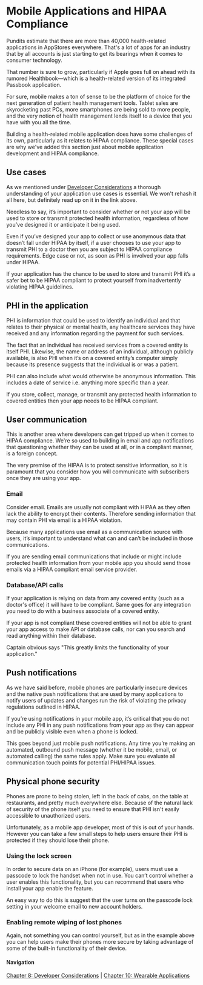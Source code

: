 # Mobile Applications and HIPAA Compliance

Pundits estimate that there are more than 40,000 health-related applications in AppStores everywhere. That's a lot of apps for an industry that by all accounts is just starting to get its bearings when it comes to consumer technology.

That number is sure to grow, particularly if Apple goes full on ahead with its rumored Healthbook—which is a health-related version of its integrated Passbook application.

For sure, mobile makes a ton of sense to be the platform of choice for the next generation of patient health management tools. Tablet sales are skyrocketing past PCs, more smartphones are being sold to more people, and the very notion of health management lends itself to a device that you have with you all the time.

Building a health-related mobile application does have some challenges of its own, particularly as it relates to HIPAA compliance. These special cases are why we've added this section just about mobile application development and HIPAA compliance.

## Use cases

As we mentioned under [Developer Considerations](https://github.com/truevault/hipaa-compliance-developers-guide/blob/master/08%20Developer%20Considerations.md) a thorough understanding of your application use cases is essential. We won't rehash it all here, but definitely read up on it in the link above.

Needless to say, it’s important to consider whether or not your app will be used to store or transmit protected health information, regardless of how you’ve designed it or anticipate it being used.

Even if you’ve designed your app to collect or use anonymous data that doesn’t fall under HIPAA by itself, if a user chooses to use your app to transmit PHI to a doctor then you are subject to HIPAA compliance requirements. Edge case or not, as soon as PHI is involved your app falls under HIPAA.

If your application has the chance to be used to store and transmit PHI it’s a safer bet to be HIPAA compliant to protect yourself from inadvertently violating HIPAA guidelines.

## PHI in the application

PHI is information that could be used to identify an individual and that relates to their physical or mental health, any healthcare services they have received and any information regarding the payment for such services.

The fact that an individual has received services from a covered entity is itself PHI. Likewise, the name or address of an individual, although publicly available, is also PHI when it’s on a covered entity’s computer simply because its presence suggests that the individual is or was a patient.

PHI can also include what would otherwise be anonymous information. This includes a date of service i.e. anything more specific than a year.

If you store, collect, manage, or transmit any protected health information to covered entities then your app needs to be HIPAA compliant.

## User communication

This is another area where developers can get tripped up when it comes to HIPAA compliance. We're so used to building in email and app notifications that questioning whether they can be used at all, or in a compliant manner, is a foreign concept.

The very premise of the HIPAA is to protect sensitive information, so it is paramount that you consider how you will communicate with subscribers once they are using your app.

### Email
Consider email. Emails are usually not compliant with HIPAA as they often lack the ability to encrypt their contents. Therefore sending information that may contain PHI via email is a HIPAA violation.

Because many applications use email as a communication source with users, it’s important to understand what can and can’t be included in those communications.

If you are sending email communications that include or might include protected health information from your mobile app you should send those emails via a HIPAA compliant email service provider.

### Database/API calls
If your application is relying on data from any covered entity (such as a doctor's office) it will have to be compliant. Same goes for any integration you need to do with a business associate of a covered entity.

If your app is not compliant these covered entities will not be able to grant your app access to make API or database calls, nor can you search and read anything within their database.

Captain obvious says "This greatly limits the functionality of your application."

## Push notifications

As we have said before, mobile phones are particularly insecure devices and the native push notifications that are used by many applications to notify users of updates and changes run the risk of violating the privacy regulations outlined in HIPAA.

If you’re using notifications in your mobile app, it’s critical that you do not include any PHI in any push notifications from your app as they can appear and be publicly visible even when a phone is locked.

This goes beyond just mobile push notifications. Any time you’re making an automated, outbound push message (whether it be mobile, email, or automated calling) the same rules apply. Make sure you evaluate all communication touch points for potential PHI/HIPAA issues.

## Physical phone security

Phones are prone to being stolen, left in the back of cabs, on the table at restaurants, and pretty much everywhere else. Because of the natural lack of security of the phone itself you need to ensure that PHI isn't easily accessible to unauthorized users.

Unfortunately, as a mobile app developer, most of this is out of your hands. However you can take a few small steps to help users ensure their PHI is protected if they should lose their phone.

### Using the lock screen

In order to secure data on an iPhone (for example), users must use a passcode to lock the handset when not in use. You can’t control whether a user enables this functionality, but you can recommend that users who install your app enable the feature.

An easy way to do this is suggest that the user turns on the passcode lock setting in your welcome email to new account holders.

### Enabling remote wiping of lost phones

Again, not something you can control yourself, but as in the example above you can help users make their phones more secure by taking advantage of some of the built-in functionality of their device.

#### Navigation

[Chapter 8: Developer Considerations](https://github.com/truevault/hipaa-compliance-developers-guide/blob/master/08%20Developer%20Considerations.md) | [Chapter 10: Wearable Applications](https://github.com/truevault/hipaa-compliance-developers-guide/blob/master/10%20Wearable%20Applications.md)
